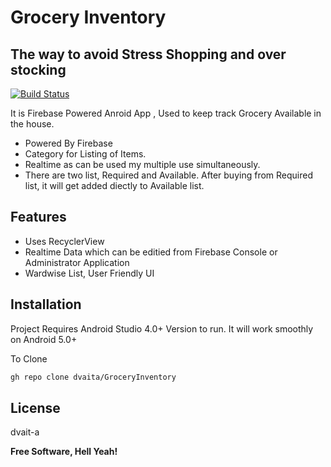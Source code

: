 # Grocery Inventory
## The way to avoid Stress Shopping and over stocking



[![Build Status](https://travis-ci.org/joemccann/dillinger.svg?branch=master)](https://travis-ci.org/joemccann/dillinger)

It is Firebase Powered Anroid App ,
Used to keep track Grocery Available in the house.
- Powered By Firebase
- Category for Listing of Items.
- Realtime as can be used my multiple use simultaneously.
- There are two list, Required and Available. After buying from Required list, it will get added diectly to Available list.


## Features

- Uses RecyclerView
- Realtime Data which can be editied from Firebase Console or Administrator Application
- Wardwise List, User Friendly UI



## Installation

Project Requires Android Studio 4.0+ Version to run.
It will work smoothly on Android 5.0+


To Clone
```sh
gh repo clone dvaita/GroceryInventory
```




## License

dvait-a

**Free Software, Hell Yeah!**

